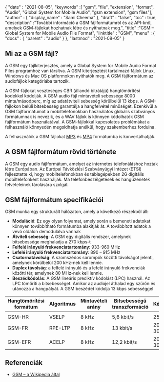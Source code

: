 {
  "date" : "2021-08-05",
  "keywords" :[ "gsm", "file", "extension", "format", "Audio", "Global System for Mobile Audio", "gsm extension", "gsm files"],
  "author" : {
    "display_name" : "Sami Cheema"
},
  "draft" : "false",
  "toc" : true,
  "description" :"További információ a GSM fájlformátumról és az API-król, amelyek GSM-fájlokat hozhatnak létre és nyithatnak meg.",
  "title" :"GSM – Global System for Mobile Audio File Format",
  "linktitle" : "GSM",
  "menu" : {
    "docs" : {
      "parent" : "audio"
}
},
  "lastmod" : "2021-08-05"
}

## Mi az a GSM fájl?

A GSM egy fájlkiterjesztés, amely a Global System for Mobile Audio Format Files programhoz van társítva. A GSM kiterjesztést tartalmazó fájlok Linux, Windows és Mac OS platformokon nyithatók meg. A GSM fájlformátum az audiofájlok kategóriába tartozik.

A GSM-fájlokat veszteséges CBR (állandó bitrátájú) hangtömörítési kodekkel kódolják. A GSM audio fájl mintavételi sebessége 8000 minta/másodperc, míg az adatátviteli sebesség körülbelül 13 kbps. A GSM-fájlokon belüli bitsebesség garantálja a hangfelvétel minőségét. Ezenkívül a GSM fájlformátumot a mobiltelefonokban használatos globális szabványos formátumnak is nevezik, és a WAV fájlok is könnyen kódolhatók GSM fájlformátum használatával. A GSM-fájlokkal kapcsolatos problémákat a felhasználó könnyedén megoldhatja anélkül, hogy szakemberhez fordulna.

A felhasználók a GSM fájlokat [MP3](/hu/audio/mp3/) és [MP4](/hu/video/mp4/) formátumba is konvertálhatják.

## A GSM fájlformátum rövid története

A GSM egy audio fájlformátum, amelyet az internetes telefonáláshoz hoztak létre Európában. Az Európai Távközlési Szabványügyi Intézet (ETSI) fejlesztette ki, hogy mobiltelefonokban és táblagépekben 2G digitális mobiltelefonként használják. Ma telefonbeszélgetések és hangüzenetek felvételeinek tárolására szolgál.

## GSM fájlformátum specifikációi ##

GSM munka egy strukturált hálózaton, amely a következő részekből áll:

- **Moduláció**: Ez egy olyan folyamat, amely során a bemeneti adatokat könnyen továbbítható formátumba alakítják át. A továbbított adatok a vevő oldalon demodulálva vannak
- **Átviteli sebesség**: A GSM egy digitális rendszer, amelynek bitsebessége meghaladja a 270 kbps-t
- **Felfelé irányuló frekvenciatartomány**: 933-960 MHz
- **Lefelé irányuló frekvenciatartomány**: 890 – 915 MHz
- **Csatornatávolság**: A szomszédos sorompók közötti távolságot jelenti, amelynek körülbelül 200 kHz-nek kell lennie.
- **Duplex távolság**: a felfelé irányuló és a lefelé irányuló frekvenciák közötti tér, amelynek 80 MHz-nek kell lennie.
- **Beszédkódolás**: A GSM lineáris prediktív kódolást (LPC) használ. Az LPC tömöríti a bitsebességet. Amikor az audiojel áthalad egy szűrőn és utánozza a hangpályát. A GSM beszédet kódolja 13 kbps sebességgel

| Hangtömörítési formátum | Algoritmus | Mintavételi arány | Bitsebességű transzformáció | Késés | CBR | VBR | Sztereó | Többcsatornás |
| ------------------------- | --------- | ----------- | ------------------- | -------- | --- | --- | ------ | ------------ |
| |
| GSM-HR | VSELP | 8 kHz | 5,6 kbit/s | 25 ms | Igen | Nem | Nem | Nem |
| GSM-FR | RPE-LTP | 8 kHz | 13 kbit/s | 20–30 ms | Igen | Nem | Nem | Nem |
| GSM-EFR | ACELP | 8 kHz | 12,2 kbit/s | 20–30 ms | Igen | Nem | Nem | Nem |

## Referenciák ##

* [GSM – a Wikipedia által](https://en.wikipedia.org/wiki/Comparison_of_audio_coding_formats)

